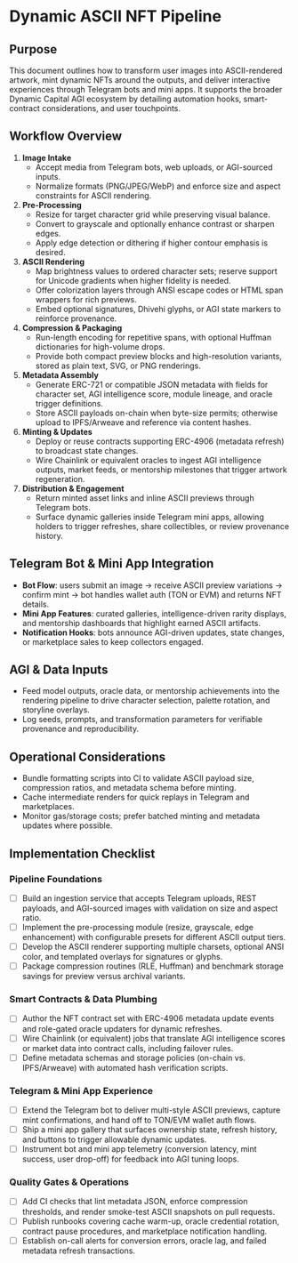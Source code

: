 # Dynamic ASCII NFT Pipeline

## Purpose
This document outlines how to transform user images into ASCII-rendered artwork, mint dynamic NFTs around the outputs, and deliver interactive experiences through Telegram bots and mini apps. It supports the broader Dynamic Capital AGI ecosystem by detailing automation hooks, smart-contract considerations, and user touchpoints.

## Workflow Overview
1. **Image Intake**
   - Accept media from Telegram bots, web uploads, or AGI-sourced inputs.
   - Normalize formats (PNG/JPEG/WebP) and enforce size and aspect constraints for ASCII rendering.
2. **Pre-Processing**
   - Resize for target character grid while preserving visual balance.
   - Convert to grayscale and optionally enhance contrast or sharpen edges.
   - Apply edge detection or dithering if higher contour emphasis is desired.
3. **ASCII Rendering**
   - Map brightness values to ordered character sets; reserve support for Unicode gradients when higher fidelity is needed.
   - Offer colorization layers through ANSI escape codes or HTML span wrappers for rich previews.
   - Embed optional signatures, Dhivehi glyphs, or AGI state markers to reinforce provenance.
4. **Compression & Packaging**
   - Run-length encoding for repetitive spans, with optional Huffman dictionaries for high-volume drops.
   - Provide both compact preview blocks and high-resolution variants, stored as plain text, SVG, or PNG renderings.
5. **Metadata Assembly**
   - Generate ERC-721 or compatible JSON metadata with fields for character set, AGI intelligence score, module lineage, and oracle trigger definitions.
   - Store ASCII payloads on-chain when byte-size permits; otherwise upload to IPFS/Arweave and reference via content hashes.
6. **Minting & Updates**
   - Deploy or reuse contracts supporting ERC-4906 (metadata refresh) to broadcast state changes.
   - Wire Chainlink or equivalent oracles to ingest AGI intelligence outputs, market feeds, or mentorship milestones that trigger artwork regeneration.
7. **Distribution & Engagement**
   - Return minted asset links and inline ASCII previews through Telegram bots.
   - Surface dynamic galleries inside Telegram mini apps, allowing holders to trigger refreshes, share collectibles, or review provenance history.

## Telegram Bot & Mini App Integration
- **Bot Flow**: users submit an image → receive ASCII preview variations → confirm mint → bot handles wallet auth (TON or EVM) and returns NFT details.
- **Mini App Features**: curated galleries, intelligence-driven rarity displays, and mentorship dashboards that highlight earned ASCII artifacts.
- **Notification Hooks**: bots announce AGI-driven updates, state changes, or marketplace sales to keep collectors engaged.

## AGI & Data Inputs
- Feed model outputs, oracle data, or mentorship achievements into the rendering pipeline to drive character selection, palette rotation, and storyline overlays.
- Log seeds, prompts, and transformation parameters for verifiable provenance and reproducibility.

## Operational Considerations
- Bundle formatting scripts into CI to validate ASCII payload size, compression ratios, and metadata schema before minting.
- Cache intermediate renders for quick replays in Telegram and marketplaces.
- Monitor gas/storage costs; prefer batched minting and metadata updates where possible.

## Implementation Checklist
### Pipeline Foundations
- [ ] Build an ingestion service that accepts Telegram uploads, REST payloads, and AGI-sourced images with validation on size and aspect ratio.
- [ ] Implement the pre-processing module (resize, grayscale, edge enhancement) with configurable presets for different ASCII output tiers.
- [ ] Develop the ASCII renderer supporting multiple charsets, optional ANSI color, and templated overlays for signatures or glyphs.
- [ ] Package compression routines (RLE, Huffman) and benchmark storage savings for preview versus archival variants.

### Smart Contracts & Data Plumbing
- [ ] Author the NFT contract set with ERC-4906 metadata update events and role-gated oracle updaters for dynamic refreshes.
- [ ] Wire Chainlink (or equivalent) jobs that translate AGI intelligence scores or market data into contract calls, including failover rules.
- [ ] Define metadata schemas and storage policies (on-chain vs. IPFS/Arweave) with automated hash verification scripts.

### Telegram & Mini App Experience
- [ ] Extend the Telegram bot to deliver multi-style ASCII previews, capture mint confirmations, and hand off to TON/EVM wallet auth flows.
- [ ] Ship a mini app gallery that surfaces ownership state, refresh history, and buttons to trigger allowable dynamic updates.
- [ ] Instrument bot and mini app telemetry (conversion latency, mint success, user drop-off) for feedback into AGI tuning loops.

### Quality Gates & Operations
- [ ] Add CI checks that lint metadata JSON, enforce compression thresholds, and render smoke-test ASCII snapshots on pull requests.
- [ ] Publish runbooks covering cache warm-up, oracle credential rotation, contract pause procedures, and marketplace notification handling.
- [ ] Establish on-call alerts for conversion errors, oracle lag, and failed metadata refresh transactions.
